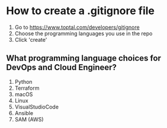 # How to create a .gitignore file

1. Go to https://www.toptal.com/developers/gitignore
2. Choose the programming languages you use in the repo
3. Click 'create'

## What programming language choices for DevOps and Cloud Engineer?

1. Python
2. Terraform
3. macOS
4. Linux
5. VisualStudioCode
6. Ansible
7. SAM (AWS)

